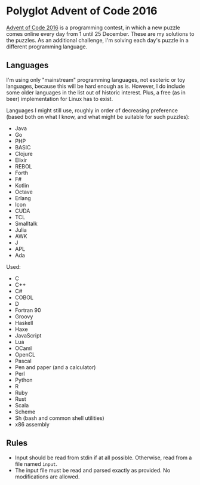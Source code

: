 # Polyglot Advent of Code 2016

[Advent of Code 2016](http://adventofcode.com/2016) is a programming contest,
in which a new puzzle comes online every day from 1 until 25 December. These
are my solutions to the puzzles. As an additional challenge, I'm solving each
day's puzzle in a different programming language.

## Languages

I'm using only "mainstream" programming languages, not esoteric or toy
languages, because this will be hard enough as is. However, I do include some
older languages in the list out of historic interest. Plus, a free (as in beer)
implementation for Linux has to exist.

Languages I might still use, roughly in order of decreasing preference (based
both on what I know, and what might be suitable for such puzzles):

* Java
* Go
* PHP
* BASIC
* Clojure
* Elixir
* REBOL
* Forth
* F#
* Kotlin
* Octave
* Erlang
* Icon
* CUDA
* TCL
* Smalltalk
* Julia
* AWK
* J
* APL
* Ada

Used:

* C
* C++
* C#
* COBOL
* D
* Fortran 90
* Groovy
* Haskell
* Haxe
* JavaScript
* Lua
* OCaml
* OpenCL
* Pascal
* Pen and paper (and a calculator)
* Perl
* Python
* R
* Ruby
* Rust
* Scala
* Scheme
* Sh (bash and common shell utilities)
* x86 assembly

## Rules

* Input should be read from stdin if at all possible. Otherwise, read from a
  file named `input`.
* The input file must be read and parsed exactly as provided. No modifications
  are allowed.
